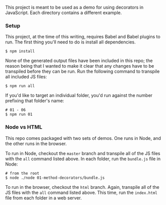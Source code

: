 This project is meant to be used as a demo for using decorators in JavaScript.  Each directory contains a different example.

### Setup

This project, at the time of this writing, requires Babel and Babel plugins to run.  The first thing you'll need to do is install all dependencies.
```
$ npm install
```

None of the generated output files have been included in this repo; the reason being that I wanted to make it clear that any changes have to be transpiled before they can be run.  Run the following command to transpile all included JS files:
```
$ npm run all
```

If you'd like to target an individual folder, you'd run against the number prefixing that folder's name:
```
# 01 - 06
$ npm run 01
```

### Node vs HTML

This repo comes packaged with two sets of demos.  One runs in Node, and the other runs in the browser.

To run in Node, checkout the `master` branch and transpile all of the JS files with the `all` command listed above.  In each folder, run the `bundle.js` file in Node:
```
# from the root
$ node ./node 01-method-decorators/bundle.js
```

To run in the browser, checkout the `html` branch.  Again, transpile all of the JS files with the `all` command listed above.  This time, run the `index.html` file from each folder in a web server.
